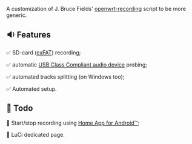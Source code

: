 A customization of J. Bruce Fields' [openwrt-recording](https://github.com/bfields/openwrt-recording#readme) script to be more generic.

## :sound: Features

:white_check_mark: SD-card ([exFAT](https://github.com/FORARTfeh/hALSAmrec/wiki/Why-exFAT-Was-Chosen-for-the-SD-Card-Recording-Partition)) recording;

:white_check_mark: automatic [USB Class Compliant audio device](https://github.com/FORARTfe/hALSAmrec/wiki/USB-Class-Compliant-audio-devices) probing;

:white_check_mark: automated tracks splitting (on Windows too);

:white_check_mark: Automated setup.

## :construction: Todo

:white_square_button: Start/stop recording using [Home App for Android™](https://github.com/Domi04151309/HomeApp#readme);

:white_square_button: LuCi dedicated page.
